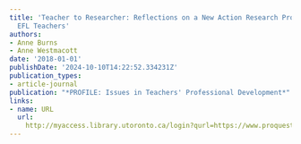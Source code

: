 ```yaml
---
title: 'Teacher to Researcher: Reflections on a New Action Research Program for University
  EFL Teachers'
authors:
- Anne Burns
- Anne Westmacott
date: '2018-01-01'
publishDate: '2024-10-10T14:22:52.334231Z'
publication_types:
- article-journal
publication: "*PROFILE: Issues in Teachers' Professional Development*"
links:
- name: URL
  url: 
    http://myaccess.library.utoronto.ca/login?qurl=https://www.proquest.com/docview/2013523431?accountid=14771&bdid=38382&_bd=yrE6VuGHJAR0f5mARb7nNnbKkdM%3D
---
```


